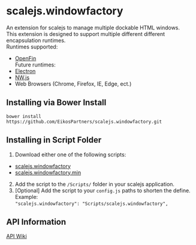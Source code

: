 # scalejs.windowfactory
An extension for scalejs to manage multiple dockable HTML windows.  
This extension is designed to support multiple different different encapsulation runtimes.  
Runtimes supported:  
* [OpenFin](https://openfin.co/)  
Future runtimes:  
* [Electron](http://electron.atom.io/)  
* [NW.js](http://nwjs.io/)  
* Web Browsers (Chrome, Firefox, IE, Edge, ect.)  

## Installing via Bower Install
`bower install https://github.com/EikosPartners/scalejs.windowfactory.git`

## Installing in Script Folder
1. Download either one of the following scripts:
  * [scalejs.windowfactory](https://raw.githubusercontent.com/EikosPartners/scalejs.windowfactory/master/dist/scalejs.windowfactory.js)
  * [scalejs.windowfactory.min](https://raw.githubusercontent.com/EikosPartners/scalejs.windowfactory/master/dist/scalejs.windowfactory.min.js)
2. Add the script to the `/Scripts/` folder in your scalejs application.
3. [Optional] Add the script to your `config.js` paths to shorten the define. Example:  
`"scalejs.windowfactory": "Scripts/scalejs.windowfactory",`

## API Information
[API Wiki](https://github.com/EikosPartners/scalejs.windowfactory/wiki)
